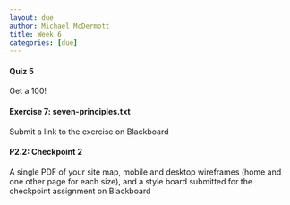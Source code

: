 ```yaml
---
layout: due
author: Michael McDermott
title: Week 6
categories: [due]
---
```

#### Quiz 5
Get a 100!

#### Exercise 7: seven-principles.txt
Submit a link to the exercise on Blackboard

#### P2.2: Checkpoint 2
A single PDF of your site map, mobile and desktop wireframes (home and one other page for each size), and a style board submitted for the checkpoint assignment on Blackboard
